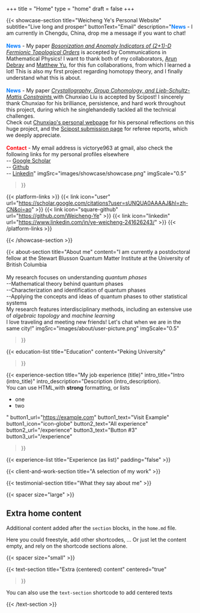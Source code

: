 +++
title =  "Home"
type = "home"
draft = false
+++


{{< showcase-section
    title="Weicheng Ye's Personal Website"
    subtitle="Live long and prosper"
    buttonText="Email"
    description="<strong style='color: #007bff'>News</strong> - I am currently in Chengdu, China, drop me a message if you want to chat!<br/><br/><strong style='color: #007bff'>News</strong> - My paper <a href='https://arxiv.org/abs/2312.13341'><em>Bosonization and Anomaly Indicators of (2+1)-D Fermionic Topological Orders</em><a> is accepted by Communications in Mathematical Physics!</a> I want to thank both of my collaborators, <a href='https://adebray.github.io'>Arun Debray</a> and <a href='https://www.maths.ox.ac.uk/people/matthew.yu'>Matthew Yu</a>, for this fun collaborations, from which I learned a lot! This is also my first project regarding homotopy theory, and I finally understand what this is about.<br/><br/><strong style='color: #007bff'>News</strong> - My paper <a href='https://arxiv.org/abs/2410.03607v2'><em>Crystallography, Group Cohomology, and Lieb-Schultz-Mattis Constraints</em> </a> with Chunxiao Liu</a> is accepted by Scipost! I sincerely thank Chunxiao for his brilliance, persistence, and hard work throughout this project, during which he singlehandedly tackled all the technical challenges. <br/>Check out <a href='https://chxliu.github.io/'>Chunxiao's personal webpage</a> for his personal reflections on this huge project, and the <a href='https://scipost.org/submissions/2410.03607v2/'>Scipost submission page</a> for referee reports, which we deeply appreciate. <br/><br/><strong style='color:rgb(255, 0, 8)'>Contact</strong> - My email address is victorye963 at gmail, also check the following links for my personal profiles elsewhere<br/> -- <a href='https://scholar.google.com/citations?user=sUNQUA0AAAAJ&hl=zh-CN&oi=ao'>Google Scholar</a><br/> -- <a href='https://github.com/Weicheng-Ye'>Github</a><br/> -- <a href='https://www.linkedin.com/in/ye-weicheng-241626243/'>Linkedin</a>"
    imgSrc="images/showcase/showcase.png"
    imgScale="0.5"
 >}}

{{< platform-links >}}
    {{< link icon="user" url="https://scholar.google.com/citations?user=sUNQUA0AAAAJ&hl=zh-CN&oi=ao" >}}
    {{< link icon="square-github" url="https://github.com/Weicheng-Ye" >}}
    {{< link icon="linkedin" url="https://www.linkedin.com/in/ye-weicheng-241626243/" >}}
{{< /platform-links >}}

{{< /showcase-section >}}

{{< about-section
    title="About me"
    content="I am currently a postdoctoral fellow at the Stewart Blusson Quantum Matter Institute at the University of British Columbia<br/><br/>My research focuses on understanding <em>quantum phases</em><br/>--Mathematical theory behind quantum phases<br/>--Characterization and identification of quantum phases<br/>--Applying the concepts and ideas of quantum phases to other statistical systems<br/>My research features interdisciplinary methods, including an extensive use of <em>algebraic topology</em> and <em>machine learning</em><br/>I love traveling and meeting new friends! Let's chat when we are in the same city!"
    imgSrc="images/about/user-picture.png"
    imgScale="0.5"
 >}}

{{< education-list
    title="Education"
    content="Peking University"
>}}

{{< experience-section
    title="My job experience (title)"
    intro_title="Intro (intro_title)"
    intro_description="Description (intro_description).<br>You can use HTML,with <strong>strong</strong> formatting, or lists <ul><li>one</li><li>two</li></ul>" 
    button1_url="https://example.com"
    button1_text="Visit Example"
    button1_icon="icon-globe"
    button2_text="All experience"
    button2_url="/experience"
    button3_text="Button #3"
    button3_url="/experience"
>}}

{{< experience-list
    title="Experience (as list)"
    padding="false" >}}

{{< client-and-work-section
    title="A selection of my work" >}} 

{{< testimonial-section
    title="What they say about me" >}}

{{< spacer size="large" >}}

## Extra home content

Additional content added after the `section` blocks, in the `home.md` file. 

Here you could freestyle, add other shortcodes, ...  Or just let the content empty, and rely on the shortcode sections alone.

{{< spacer size="small" >}}

{{< text-section
title="Extra (centered) content"
centered="true"
>}}

You can also use the `text-section` shortcode to add centered texts

{{< /text-section >}}
